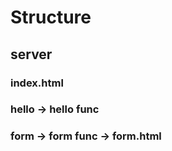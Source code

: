 # Structure

## server

### index.html

### hello -> hello func

### form -> form func -> form.html
